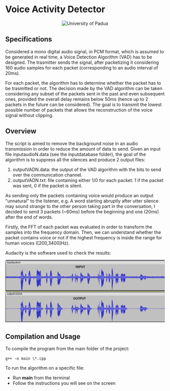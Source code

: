 # Voice Activity Detector
<p align="center">
    <img src="https://www.unidformazione.com/wp-content/uploads/2018/04/unipd-universita-di-padova.png" width="250" alt="University of Padua"/>
</p>

## Specifications
Considered a mono digital audio signal, in PCM format, which is assumed to be generated in real time, a Voice Detection Algorithm (VAD) has to be designed.
The trasmitter sends the signal, after packetizing it considering 160 audio samples for each packet (corresponding to an audio interval of 20ms).

For each packet, the algorithm has to determine whether the packet has to be trasmitted or not. The decision made by the VAD algorithm can be taken considering any subset of the packets sent in the past and even subsequent ones, provided the overall delay remains below 50ms (hence up to 2 packets in the future can be considered).
The goal is to transmit the lowest possible number of packets that allows the reconstruction of the voice signal without clipping.

## Overview
The script is aimed to remove the background noise in an audio transmission in order to reduce the amount of data to send.
Given an input file inputaudioN.data (see the inputdatabase folder), the goal of the algorithm is to suppress all the silences and produce 2 output files:
1) outputVADN.data: the output of the VAD algorithm with the bits to send over the communication channel.
2) outputVADN.txt: file containing either 1/0 for each packet: 1 if the packet was sent, 0 if the packet is silent.

As sending only the packets containing voice would produce an output "unnatural" to the listener, e.g. A word starting abruptly after utter silence may sound strange to the other person taking part in the conversation, I decided to send 3 packets (~60ms) before the beginning and one (20ms) after the end of words.

Firstly, the FFT of each packet was evaluated in order to transform the samples into the frequency domain. Then, we can understand whether the packet contains voice or not if the highest frequency is inside the range for human voices ([200,3400]Hz).

Audacity is the software used to check the results:

<img src="https://github.com/AlbertoFormaggio1/Voice-Activity-Detector/raw/main/images/Results.PNG" width="700px">


## Compilation and Usage

To compile the program from the main folder of the project:
```
g++ -o main \*.cpp
```

To run the algorithm on a specific file:
* Run **main** from the terminal
* Follow the instructions you will see on the screen
